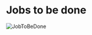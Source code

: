 # Jobs to be done

![JobToBeDone](https://github.com/kiattikun-sen/BADS7105-CRM-Analytics/blob/main/Homework%2002%20%E2%80%93%20Jobs%20to%20be%20done/hw2.png)


```python

```
